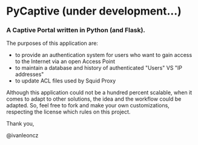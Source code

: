 # PyCaptive (under development...)

### A Captive Portal written in Python (and Flask).

The purposes of this application are:

- to provide an authentication system for users who want to gain access to the Internet via an open Access Point
- to maintain a database and history of authenticated "Users" VS "IP addresses"
- to update ACL files used by Squid Proxy

Although this application could not be a hundred percent scalable, when it comes to adapt to other solutions, the idea and the workflow could be adapted. So, feel free to fork and make your own customizations, respecting the license which rules on this project.


Thank you,

@ivanleoncz
